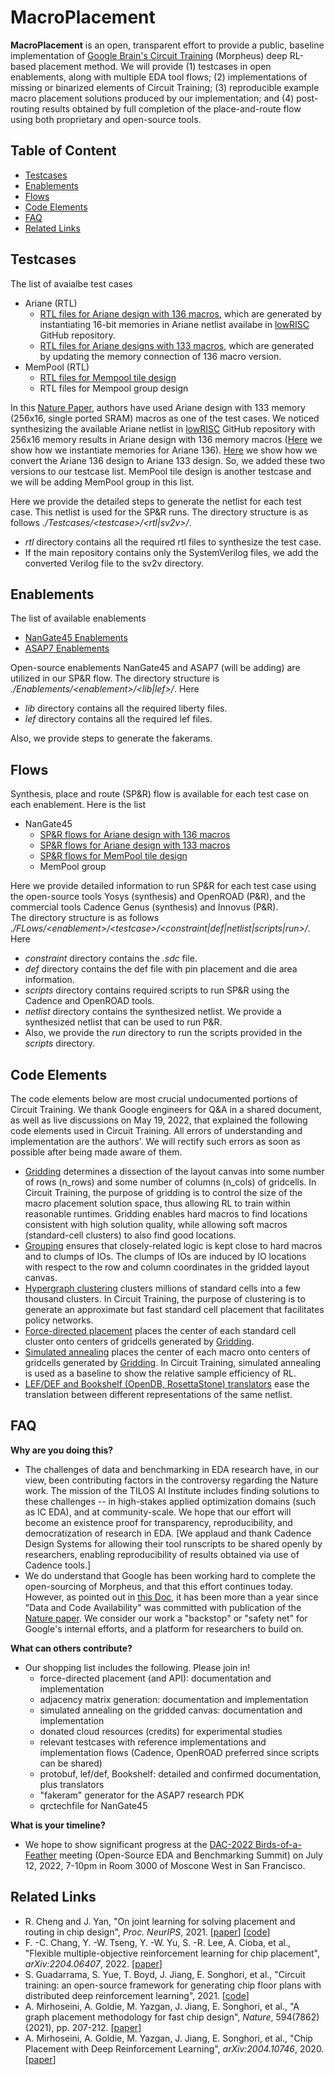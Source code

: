 # **MacroPlacement**
**MacroPlacement** is an open, transparent effort to provide a public, baseline implementation of [Google Brain's Circuit Training](https://github.com/google-research/circuit_training) (Morpheus) deep RL-based placement method.  We will provide (1) testcases in open enablements, along with multiple EDA tool flows; (2) implementations of missing or binarized elements of Circuit Training; (3) reproducible example macro placement solutions produced by our implementation; and (4) post-routing results obtained by full completion of the place-and-route flow using both proprietary and open-source tools.
  
## **Table of Content**
  <!-- - [Reproducible Example Solutions](#reproducible-example-solutions) -->
  - [Testcases](#testcases)
  - [Enablements](#enablements)
  - [Flows](#flows)
  - [Code Elements](#code-elements)
  - [FAQ](#faq)
  - [Related Links](#related-links)

## **Testcases**  
The list of avaialbe test cases
- Ariane (RTL)
  - [RTL files for Ariane design with 136 macros](./Testcases/ariane136/), which are generated by instantiating 16-bit memories in Ariane netlist availabe in [lowRISC](https://github.com/lowRISC/ariane) GitHub repository.
  - [RTL files for Ariane designs with 133 macros](./Testcases/ariane133/), which are generated by updating the memory connection of 136 macro version.
- MemPool (RTL)
  - [RTL files for Mempool tile design](./Testcases/mempool_tile/)
  - RTL files for Mempool group design
  
In this [Nature Paper](https://www.nature.com/articles/s41586-021-03544-w), authors have used Ariane design with 133 memory (256x16, single ported SRAM) macros as one of the test cases. We noticed synthesizing the available Ariane netlist in [lowRISC](https://github.com/lowRISC/ariane) GitHub repository with 256x16 memory results in Ariane design with 136 memory macros ([Here](./Testcases/ariane136/) we show how we instantiate memories for Ariane 136). [Here](./Testcases/ariane133/) we show how we convert the Ariane 136 design to Ariane 133 design. So, we added these two versions to our testcase list. 
MemPool tile design is another testcase and we will be adding MemPool group in this list.  
  

Here we provide the detailed steps to generate the netlist for each test case. This netlist is used for the SP&R runs. The directory structure is as follows *./Testcases/\<testcase\>/<rtl\|sv2v>/*. 
  - *rtl* directory contains all the required rtl files to synthesize the test case.
  - If the main repository contains only the SystemVerilog files, we add the converted Verilog file to the sv2v directory.

## **Enablements**
The list of available enablements
- [NanGate45 Enablements](./Enablements/NanGate45/)
- [ASAP7 Enablements](./Enablements/ASAP7/)
  
 Open-source enablements NanGate45 and ASAP7 (will be adding) are utilized in our SP&R flow. The directory structure is *./Enablements/\<enablement\>/<lib\|lef>/*. Here
 - *lib* directory contains all the required liberty files.
 - *lef* directory contains all the required lef files.
  
Also, we provide steps to generate the fakerams.

## **Flows**
Synthesis, place and route (SP&R) flow is available for each test case on each enablement. Here is the list
- NanGate45
  - [SP&R flows for Ariane design with 136 macros](./Flows/NanGate45/ariane136/)
  - [SP&R flows for Ariane design with 133 macros](./Flows/NanGate45/ariane133/)
  - [SP&R flows for MemPool tile design](./Flows/NanGate45/mempool_tile/)
  - MemPool group

Here we provide detailed information to run SP&R for each test case using the open-source tools Yosys (synthesis) and OpenROAD (P&R), and the commercial tools Cadence Genus (synthesis) and Innovus (P&R).  
The directory structure is as follows *./FLows/\<enablement\>/\<testcase\>/<constraint\|def\|netlist\|scripts\|run>/*. Here
- *constraint* directory contains the *.sdc* file.
- *def* directory contains the def file with pin placement and die area information.
- *scripts* directory contains required scripts to run SP&R using the Cadence and OpenROAD tools.
- *netlist* directory contains the synthesized netlist. We provide a synthesized netlist that can be used to run P&R.
- Also, we provide the *run* directory to run the scripts provided in the *scripts* directory.

## **Code Elements**
The code elements below are most crucial undocumented portions of Circuit Training. We thank Google 
engineers for Q&A in a shared document, as well as live discussions on May 19, 2022, 
that explained the following code elements used in Circuit Training. 
All errors of understanding and implementation are the authors'. 
We will rectify such errors as soon as possible after being made aware of them.


- [Gridding](./CodeElements/Gridding/) determines a dissection of the layout canvas into some number of rows (n_rows) and some number of columns (n_cols) of gridcells. In Circuit Training, the purpose of gridding is to control the size of the macro placement solution space, 
thus allowing RL to train within reasonable runtimes. Gridding enables hard macros to find locations consistent with high solution quality, 
while allowing soft macros (standard-cell clusters) to also find good locations. 
- [Grouping](./CodeElements/Grouping/) ensures that closely-related logic is kept close to hard macros and to clumps of IOs. The clumps of IOs are induced by IO locations with respect to the row and column coordinates in the gridded layout canvas.
- [Hypergraph clustering](./CodeElements/Clustering/) clusters millions of standard cells into a few thousand clusters.  In Circuit Training, the purpose of clustering is to generate an approximate but fast standard cell placement that facilitates policy networks. 
- [Force-directed placement](./CodeElements/FDPlacement/) places the center of each standard cell cluster onto  centers of gridcells generated by [Gridding](./CodeElements/Gridding/).
- [Simulated annealing](./CodeElements/SimulatedAnnealing/) places the center of each macro onto centers of gridcells generated by [Gridding](./CodeElements/Gridding/).  In Circuit Training,  simulated annealing is used as a baseline to show the relative sample efficiency of RL.
- [LEF/DEF and Bookshelf (OpenDB, RosettaStone) translators](./CodeElements/FormatTranslators/) ease the translation between different representations of the same netlist. 


<!--## **Reproducible Example Solutions** -->

## **FAQ**
**Why are you doing this?**
- The challenges of data and benchmarking in EDA research have, in our view, been contributing factors in the controversy regarding the Nature work. The mission of the TILOS AI Institute includes finding solutions to these challenges -- in high-stakes applied optimization domains (such as IC EDA), and at community-scale. We hope that our effort will become an existence proof for transparency, reproducibility, and democratization of research in EDA.  [We applaud and thank Cadence Design Systems for allowing their tool runscripts to be shared openly by researchers, enabling reproducibility of results obtained via use of Cadence tools.]
- We do understand that Google has been working hard to complete the open-sourcing of Morpheus, and that this effort continues today. However, as pointed out in [this Doc](https://docs.google.com/document/d/1vkPRgJEiLIyT22AkQNAxO8JtIKiL95diVdJ_O4AFtJ8/edit?usp=sharing), it has been more than a year since "Data and Code Availability" was committed with publication of the [Nature paper](https://www.nature.com/articles/s41586-021-03544-w). We consider our work a "backstop" or "safety net" for Google's internal efforts, and a platform for researchers to build on. 

**What can others contribute?**
- Our shopping list includes the following. Please join in! 
  - force-directed placement (and API): documentation and implementation
  - adjacency matrix generation: documentation and implementation  
  - simulated annealing on the gridded canvas: documentation and implementation  
  - donated cloud resources (credits) for experimental studies
  - relevant testcases with reference implementations and implementation flows (Cadence, OpenROAD preferred since scripts can be shared)
  - protobuf, lef/def, Bookshelf: detailed and confirmed documentation, plus translators
  - "fakeram" generator for the ASAP7 research PDK
  - qrctechfile for NanGate45

**What is your timeline?**
- We hope to show significant progress at the [DAC-2022 Birds-of-a-Feather](https://59dac.conference-program.com/session/?sess=sess294) meeting (Open-Source EDA and Benchmarking Summit) on July 12, 2022, 7-10pm in Room 3000 of Moscone West in San Francisco.


## **Related Links**
- R. Cheng and J. Yan, "On joint learning for solving placement and routing in chip design",
*Proc. NeurIPS*, 2021. \[[paper](https://arxiv.org/pdf/2111.00234v1.pdf)\] \[[code](https://github.com/Thinklab-SJTU/EDA-AI)\]
- F. -C. Chang, Y. -W. Tseng, Y. -W. Yu, S. -R. Lee, A. Cioba, et al., 
"Flexible multiple-objective reinforcement learning for chip placement",
*arXiv:2204.06407*, 2022. \[[paper](https://arxiv.org/pdf/2204.06407.pdf)\]
- S. Guadarrama, S. Yue, T. Boyd, J. Jiang,  E. Songhori, et al.,
"Circuit training: an open-source framework for generating chip floor plans with distributed deep reinforcement learning", 2021. \[[code](https://github.com/google-research/circuit_training)\]
- A. Mirhoseini, A. Goldie, M. Yazgan, J. Jiang, E. Songhori, et al.,
"A graph placement methodology for fast chip design", *Nature*, 594(7862) (2021), pp. 207-212.
\[[paper](https://www.nature.com/articles/s41586-021-03544-w)\]
- A. Mirhoseini, A. Goldie, M. Yazgan, J. Jiang, E. Songhori, et al.,
"Chip Placement with Deep Reinforcement Learning",
*arXiv:2004.10746*, 2020. \[[paper](https://arxiv.org/pdf/2004.10746.pdf)\]

